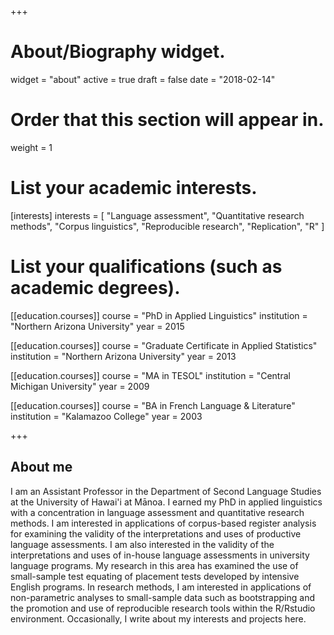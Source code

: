 +++
# About/Biography widget.
widget = "about"
active = true
draft = false
date = "2018-02-14"

# Order that this section will appear in.
weight = 1

# List your academic interests.
[interests]
  interests = [
    "Language assessment",
    "Quantitative research methods",
    "Corpus linguistics",
    "Reproducible research",
    "Replication",
    "R"
  ]

# List your qualifications (such as academic degrees).
[[education.courses]]
  course = "PhD in Applied Linguistics"
  institution = "Northern Arizona University"
  year = 2015

[[education.courses]]
  course = "Graduate Certificate in Applied Statistics"
  institution = "Northern Arizona University"
  year = 2013

[[education.courses]]
  course = "MA in TESOL"
  institution = "Central Michigan University"
  year = 2009
  
[[education.courses]]
  course = "BA in French Language & Literature"
  institution = "Kalamazoo College"
  year = 2003
 
+++

## About me

I am an Assistant Professor in the Department of Second Language Studies at the University of Hawai'i at Mānoa. I earned my PhD in applied linguistics with a concentration in language assessment and quantitative research methods. I am interested in applications of corpus-based register analysis for examining the validity of the interpretations and uses of productive language assessments. I am also interested in the validity of the interpretations and uses of in-house language assessments in university language programs. My research in this area has examined the use of small-sample test equating of placement tests developed by intensive English programs. In research methods, I am interested in applications of non-parametric analyses to small-sample data such as bootstrapping and the promotion and use of reproducible research tools within the R/Rstudio environment. Occasionally, I write about my interests and projects here.
